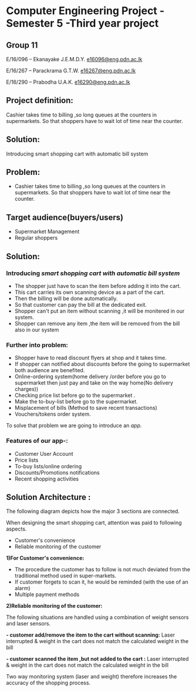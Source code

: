 # Computer Engineering Project - Semester 5 -Third year project

## Group 11

E/16/096 – Ekanayake J.E.M.D.Y. e16096@eng.pdn.ac.lk

E/16/267 – Parackrama G.T.W. e16267@eng.pdn.ac.lk

E/16/290 – Prabodha U.A.K. e16290@eng.pdn.ac.lk

## Project definition:
Cashier takes time to billing ,so long queues at the counters in supermarkets. So that shoppers have to wait lot of time near the counter.

## Solution:
Introducing smart shopping cart with automatic bill system

## Problem:

- Cashier takes time to billing ,so long queues at the counters in supermarkets. So that shoppers have to wait lot of time near the counter.

## Target audience(buyers/users)

- Supermarket Management
- Regular shoppers

## Solution:

### Introducing _smart shopping cart with automatic bill system_

- The shopper just have to scan the item before adding it into the cart.
- This cart carries its own scanning device as a part of the cart.
- Then the billing will be done automatically.
- So that customer can pay the bill at the dedicated exit.
- Shopper can&#39;t put an item without scanning ,it will be monitered in our system.
- Shopper can remove any item ,the item will be removed from the bill also in our system

### Further into problem:

- Shopper have to read discount flyers at shop and it takes time.
- If shopper can notified about discounts before the going to supermarket both audience are benefited.
- Online-ordering system(home delivery /order before you go to supermarket then just pay and take on the way home(No delivery charges))
- Checking price list before go to the supermarket .
- Make the to-buy-list before go to the supermarket.
- Misplacement of bills (Method to save recent transactions)
- Vouchers/tokens order system.

To solve that problem we are going to introduce an _app._

### Features of our app-:

- Customer User Account
- Price lists
- To-buy lists/online ordering
- Discounts/Promotions notifications
- Recent shopping activities

## Solution Architecture :

The following diagram depicts how the major 3 sections are connected.

When designing the smart shopping cart, attention was paid to following aspects.

- Customer&#39;s convenience
- Reliable monitoring of the customer

**1)For Customer&#39;s convenience:**

- The procedure the customer has to follow is not much deviated from the traditional method used in super-markets.
- If customer forgets to scan it, he would be reminded (with the use of an alarm)
- Multiple payment methods

**2)Reliable monitoring of the customer:**

The following situations are handled using a combination of weight sensors and laser sensors.

**- customer add/remove the item to the cart without scanning:** Laser interrupted &amp; weight in the cart does not match the calculated weight in the bill

**- customer scanned the item ,but not added to the cart :** Laser interrupted &amp; weight in the cart does not match the calculated weight in the bill

Two way monitoring system (laser and weight) therefore increases the accuracy of the shopping process.
